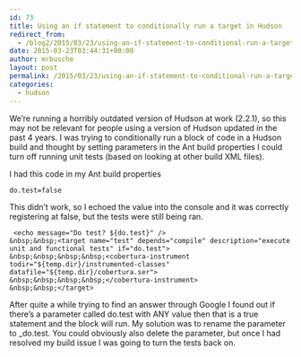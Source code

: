 ```yaml
---
id: 73
title: Using an if statement to conditionally run a target in Hudson
redirect_from:
  - /blog2/2015/03/23/using-an-if-statement-to-conditional-run-a-target-in-hudson/
date: 2015-03-23T03:44:31+00:00
author: mrbusche
layout: post
permalink: /2015/03/23/using-an-if-statement-to-conditional-run-a-target-in-hudson/
categories:
  - hudson
---
```

We&#8217;re running a horribly outdated version of Hudson at work (2.2.1), so this may not be relevant for people using a version of Hudson updated in the past 4 years. I was trying to conditionally run a block of code in a Hudson build and thought by setting parameters in the Ant build properties I could turn off running unit tests (based on looking at other build XML files).

I had this code in my Ant build properties

    do.test=false


This didn&#8217;t work, so I echoed the value into the console and it was correctly registering at false, but the tests were still being ran.

     <echo message="Do test? ${do.test}" />
    &nbsp;&nbsp;<target name="test" depends="compile" description="execute unit and functional tests" if="do.test">
    &nbsp;&nbsp;&nbsp;&nbsp;<cobertura-instrument todir="${temp.dir}/instrumented-classes" datafile="${temp.dir}/cobertura.ser">
    &nbsp;&nbsp;&nbsp;&nbsp;</cobertura-instrument>
    &nbsp;&nbsp;</target>


After quite a while trying to find an answer through Google I found out if there&#8217;s a parameter called do.test with ANY value then that is a true statement and the block will run. My solution was to rename the parameter to _do.test. You could obviously also delete the parameter, but once I had resolved my build issue I was going to turn the tests back on.